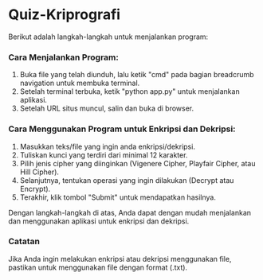 # Quiz-Kriprografi
Berikut adalah langkah-langkah untuk menjalankan program:

### Cara Menjalankan Program:
1. Buka file yang telah diunduh, lalu ketik "cmd" pada bagian breadcrumb navigation untuk membuka terminal.
2. Setelah terminal terbuka, ketik "python app.py" untuk menjalankan aplikasi.
3. Setelah URL situs muncul, salin dan buka di browser.

### Cara Menggunakan Program untuk Enkripsi dan Dekripsi:
1. Masukkan teks/file yang ingin anda enkripsi/dekripsi.
2. Tuliskan kunci yang terdiri dari minimal 12 karakter.
3. Pilih jenis cipher yang diinginkan (Vigenere Cipher, Playfair Cipher, atau Hill Cipher).
4. Selanjutnya, tentukan operasi yang ingin dilakukan (Decrypt atau Encrypt).
5. Terakhir, klik tombol "Submit" untuk mendapatkan hasilnya.

Dengan langkah-langkah di atas, Anda dapat dengan mudah menjalankan dan menggunakan aplikasi untuk enkripsi dan dekripsi.
### Catatan
Jika Anda ingin melakukan enkripsi atau dekripsi menggunakan file, pastikan untuk menggunakan file dengan format (.txt).
